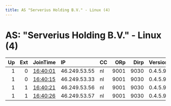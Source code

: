 ```yaml
---
title: AS "Serverius Holding B.V." - Linux (4)
---
```


# AS: "Serverius Holding B.V." - Linux (4)

|   Up |   Ext | JoinTime                                                                                            | IP           | CC   |   ORp |   Dirp | Version   | Contact   | Nickname      |   eFamMembers |
|-----:|------:|:----------------------------------------------------------------------------------------------------|:-------------|:-----|------:|-------:|:----------|:----------|:--------------|--------------:|
|    1 |     0 | [16:40:01](https://metrics.torproject.org/rs.html#details/89CA88DB2EA5BC38CD6EFF5B80CE1530CFC18FD4) | 46.249.53.55 | nl   |  9001 |   9030 | 0.4.5.9   | None      | captenamerica |             4 |
|    1 |     0 | [16:40:15](https://metrics.torproject.org/rs.html#details/13C5460315F01399C96E911171250F3F949A6839) | 46.249.53.33 | nl   |  9001 |   9030 | 0.4.5.9   | None      | hulk          |             4 |
|    1 |     1 | [16:40:21](https://metrics.torproject.org/rs.html#details/55FC229CD2251F1E6F40A9661EA75A9AA3299F11) | 46.249.53.56 | nl   |  9001 |   9030 | 0.4.5.9   | None      | thor          |             4 |
|    1 |     1 | [16:40:26](https://metrics.torproject.org/rs.html#details/E5D640EBFA1847182944139CF6E04748739D370B) | 46.249.53.57 | nl   |  9001 |   9030 | 0.4.5.9   | None      | ironman       |             4 |
